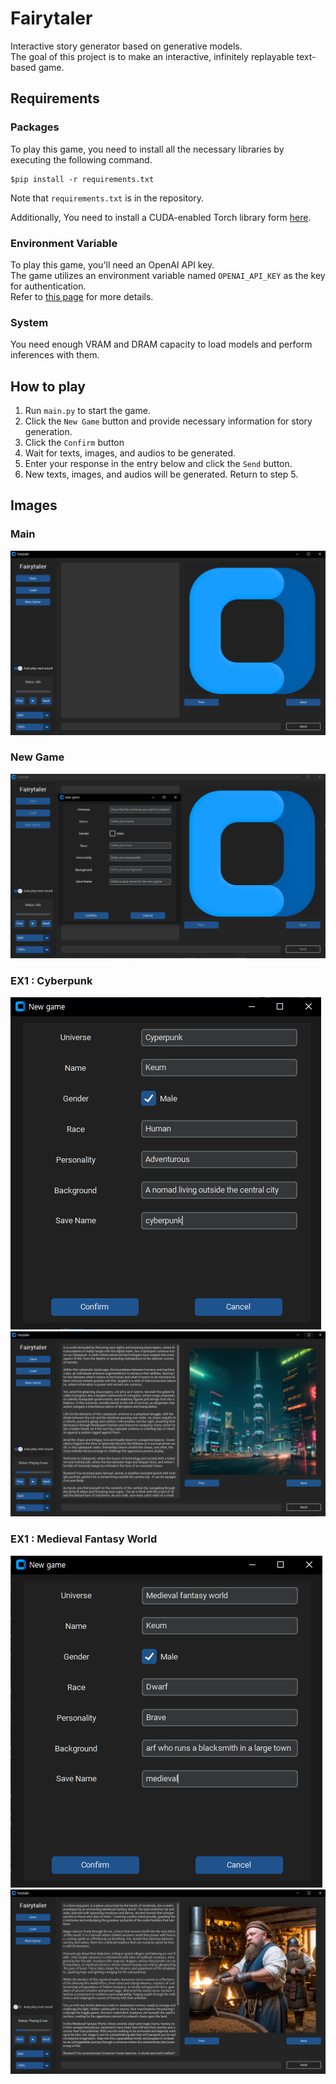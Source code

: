 # Fairytaler
Interactive story generator based on generative models.     
The goal of this project is to make an interactive, infinitely replayable text-based game.

## Requirements

### Packages
To play this game, you need to install all the necessary libraries by executing the following command.

```
$pip install -r requirements.txt
```
Note that ```requirements.txt``` is in the repository.


Additionally, You need to install a CUDA-enabled Torch library form [here](https://pytorch.org/get-started/locally/).

### Environment Variable
To play this game, you'll need an OpenAI API key.    
The game utilizes an environment variable named ```OPENAI_API_KEY``` as the key for authentication.      
Refer to [this page](https://platform.openai.com/docs/api-reference/authentication) for more details.

### System

You need enough VRAM and DRAM capacity to load models and perform inferences with them.

## How to play

1. Run ```main.py``` to start the game.   
2. Click the ```New Game``` button and provide necessary information for story generation.
3. Click the ```Confirm``` button
4. Wait for texts, images, and audios to be generated.
5. Enter your response in the entry below and click the ```Send``` button.
6. New texts, images, and audios will be generated. Return to step 5.

## Images

### Main
![main](readme_images/main.PNG)
### New Game
![main](readme_images/new_game.PNG)
### EX1 : Cyberpunk
![main](readme_images/cb1.PNG)
![main](readme_images/cb2.PNG)
### EX1 : Medieval Fantasy World
![main](readme_images/md1.PNG)
![main](readme_images/md2.PNG)
